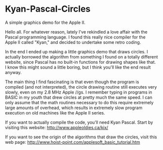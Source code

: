 # Kyan-Pascal-Circles
 A simple graphics demo for the Apple II.

Hello all.  For whatever reason, lately I've rekindled a love affair with the Pascal programming language.  I found this really nice compiler for the Apple II called "Kyan," and decided to undertake some retro coding.

In the end I ended up making a little graphics demo that draws circles.  I actually borrowed the algorithm from something I found on a totally different website, since Pascal has no built-in functions for drawing shapes like that.  I know this might sound a little boring, but I think you'll like the end result anyway.

The main thing I find fascinating is that even though the program is compiled (and not interpreted), the circle drawing routine still executes very slowly, even on my 2.8 MHz Apple //gs.  I remember typing in programs in BASIC in my youth that drew circles at pretty much the same speed.  I can only assume that the math routines necessary to do this require extremely large amounts of overhead, which results in extremely slow program execution on old machines like the Apple II series.

If you want to actually compile the code, you'll need Kyan Pascal.  Start by visiting this website: http://www.appleoldies.ca/kix/

If you want to see the origin of the algorithms that draw the circles, visit this web page: http://www.hoist-point.com/applesoft_basic_tutorial.htm
